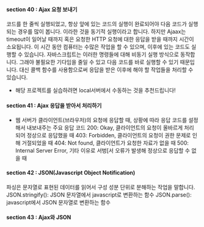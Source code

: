 #### section 40 : Ajax 요청 보내기

코드를 한 줄씩 실행되었고, 항상 앞에 있는 코드의 실행이 완료되어야 다음 코드가 실행되는 경우를 많이 봅니다. 이라한 것을 동기적 실행이라고 합니다.
하지만 Ajaax는 timeout이 일어날 때까지 혹은 요청한 HTTP 요청에 대한 응답을 받을 때까지 시간이 소요됩니다. 이 시간 동안 컴퓨터는 수많은 작업을 할 수 있으며, 이후에 있는 코드도 실행할 수 있습니다. 자바스크립트는 이러한 명령들에 대해 비동기 실행 방식으로 동작합니다. 그래야 불필요한 기다임을 줄일 수 있고 다음 코드를 바로 실행할 수 있기 때문입니다. 대신 콜백 함수를 사용함으로써 응답을 받은 이후에 해야 할 작업들을 처리할 수 있습니다.

* 해당 프로젝트를 실습하려면 local서버에서 수동하는 것을 추천드립니다!

#### section 41 : Ajax 응답을 받아서 처리하기

* 웹 서버가 클라이언트(브라우저)의 요청에 응답할 때, 상황에 따라 응답 코드를 설정해서 내보내주는 주요 응답 코드
200: Okay, 클라이언트의 요청이 올바르게 처리되어 정상으로 응답했을 때
403: Forbidden, 클라이언트의 요청이 권한 문제로 인해 거절되었을 때
404: Not found, 클라이언트가 요청한 자료가 없을 때
500: Internal Server Error, 기타 이유로 서벙[서 오류가 발생해 정상으로 응답할 수 없을 때

#### section 42 : JSON(Javascript Object Notification)

파싱은 문자열로 표현된 데이터를 읽어서 구성 성분 단위로 분해하는 작업을 말합니다.
JSON.stringify(): JSON 문자열에서 javascript로 변환하는 함수
JSON.parse(): javascript에서 JSON 문자열로 변환하는 함수

#### section 43 : Ajax와 JSON


